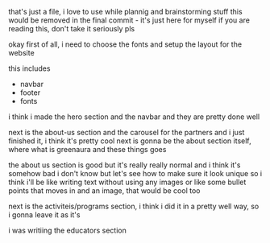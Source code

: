 that's just a file, i love to use while plannig and brainstorming stuff
this would be removed in the final commit - it's just here for myself if you are reading this, don't take it seriously pls

okay first of all, i need to choose the fonts and setup the layout for the website

this includes 
- navbar 
- footer
- fonts

i think i made the hero section and the navbar and they are pretty done well

next is the about-us section and the carousel for the partners and i just finished it, i think it's pretty cool
next is gonna be the about section itself, where what is greenaura and these things goes

the about us section is good but it's really really normal and i think it's somehow bad i don't know but let's see how to make sure it look unique so i think i'll be like writing text without using any images or like some bullet points that moves in and an image, that would be cool too


next is the activiteis/programs section, i think i did it in a pretty well way, so i gonna leave it as it's

i was writiing the educators section 